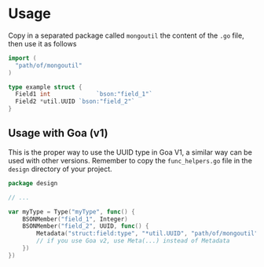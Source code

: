 # Usage

Copy in a separated package called `mongoutil` the content of the `.go` file, then use it as follows

``` go
import (
  "path/of/mongoutil" 
)

type example struct {
  Field1 int             `bson:"field_1"`
  Field2 *util.UUID `bson:"field_2"`
}
```

## Usage with Goa (v1)

This is the proper way to use the UUID type in Goa V1, a similar way can be used with other versions.
Remember to copy the `func_helpers.go` file in the `design` directory of your project.

``` go
package design

// ... 

var myType = Type("myType", func() {
    BSONMember("field_1", Integer)
    BSONMember("field_2", UUID, func() {
        Metadata("struct:field:type", "*util.UUID", "path/of/mongoutil")
        // if you use Goa v2, use Meta(...) instead of Metadata
    })
})
```
